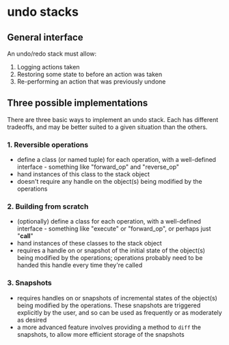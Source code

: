 # undo stacks

## General interface

An undo/redo stack must allow:

1. Logging actions taken
2. Restoring some state to before an action was taken
3. Re-performing an action that was previously undone

## Three possible implementations

There are three basic ways to implement an undo stack. Each has different
tradeoffs, and may be better suited to a given situation than the others.

### 1. Reversible operations

* define a class (or named tuple) for each operation, with a well-defined
  interface - something like "forward_op" and "reverse_op"
* hand instances of this class to the stack object
* doesn't require any handle on the object(s) being modified by the operations

### 2. Building from scratch

* (optionally) define a class for each operation, with a well-defined
  interface - something like "execute" or "forward_op", or perhaps just
  "__call__"
* hand instances of these classes to the stack object
* requires a handle on or snapshot of the initial state of the object(s) being
  modified by the operations; operations probably need to be handed this handle
  every time they're called

### 3. Snapshots

* requires handles on or snapshots of incremental states of the object(s) being
  modified by the operations. These snapshots are triggered explicitly by the
  user, and so can be used as frequently or as moderately as desired
* a more advanced feature involves providing a method to `diff` the snapshots,
  to allow more efficient storage of the snapshots
